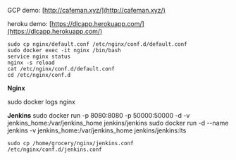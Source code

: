 GCP demo: [http://cafeman.xyz/](http://cafeman.xyz/)

heroku demo: [https://dlcapp.herokuapp.com/](https://dlcapp.herokuapp.com/)

```shell
sudo cp nginx/default.conf /etc/nginx/conf.d/default.conf
sudo docker exec -it nginx /bin/bash
service nginx status
nginx -s reload
cat /etc/nginx/conf.d/default.conf
cd /etc/nginx/conf.d
```

**Nginx**

sudo docker logs nginx

**Jenkins**
sudo docker run -p 8080:8080 -p 50000:50000 -d -v jenkins_home:/var/jenkins_home jenkins/jenkins
sudo docker run -d --name jenkins -v jenkins_home:/var/jenkins_home jenkins/jenkins:lts

```shell
sudo cp /home/grocery/nginx/jenkins.conf /etc/nginx/conf.d/jenkins.conf
```
